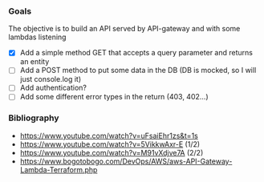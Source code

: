 
### Goals
The objective is to build an API served by API-gateway and with some lambdas listening

 - [X] Add a simple method GET that accepts a query parameter and returns an entity
 - [ ] Add a POST method to put some data in the DB (DB is mocked, so I will just console.log it)
 - [ ] Add authentication?
 - [ ] Add some different error types in the return (403, 402...) 
 
### Bibliography
- https://www.youtube.com/watch?v=uFsaiEhr1zs&t=1s
- https://www.youtube.com/watch?v=5VikkwAxr-E (1/2)
- https://www.youtube.com/watch?v=M91vXdjve7A (2/2)
- https://www.bogotobogo.com/DevOps/AWS/aws-API-Gateway-Lambda-Terraform.php